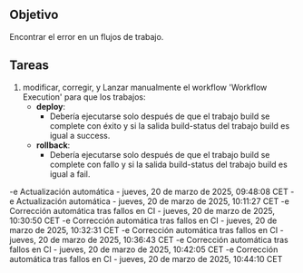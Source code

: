 ## Objetivo

Encontrar el error en un flujos de trabajo.

## Tareas

1. modificar, corregir, y Lanzar manualmente el workflow 'Workflow Execution' para que los trabajos:
     - **deploy**:       
       - Debería ejecutarse solo después de que el trabajo build se complete con éxito y si la salida build-status del trabajo build es igual a success.
     - **rollback**:       
       - Debería ejecutarse solo después de que el trabajo build se complete con fallo y si la salida build-status del trabajo build es igual a fail.
         

-e 
Actualización automática - jueves, 20 de marzo de 2025, 09:48:08 CET
-e 
Actualización automática - jueves, 20 de marzo de 2025, 10:11:27 CET
-e 
Corrección automática tras fallos en CI - jueves, 20 de marzo de 2025, 10:30:50 CET
-e 
Corrección automática tras fallos en CI - jueves, 20 de marzo de 2025, 10:32:31 CET
-e 
Corrección automática tras fallos en CI - jueves, 20 de marzo de 2025, 10:36:43 CET
-e 
Corrección automática tras fallos en CI - jueves, 20 de marzo de 2025, 10:42:05 CET
-e 
Corrección automática tras fallos en CI - jueves, 20 de marzo de 2025, 10:44:10 CET
